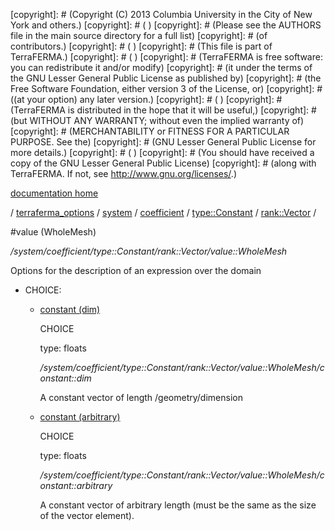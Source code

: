 [copyright]: # (Copyright (C) 2013 Columbia University in the City of New York and others.)
[copyright]: # ( )
[copyright]: # (Please see the AUTHORS file in the main source directory for a full list)
[copyright]: # (of contributors.)
[copyright]: # ( )
[copyright]: # (This file is part of TerraFERMA.)
[copyright]: # ( )
[copyright]: # (TerraFERMA is free software: you can redistribute it and/or modify)
[copyright]: # (it under the terms of the GNU Lesser General Public License as published by)
[copyright]: # (the Free Software Foundation, either version 3 of the License, or)
[copyright]: # ((at your option) any later version.)
[copyright]: # ( )
[copyright]: # (TerraFERMA is distributed in the hope that it will be useful,)
[copyright]: # (but WITHOUT ANY WARRANTY; without even the implied warranty of)
[copyright]: # (MERCHANTABILITY or FITNESS FOR A PARTICULAR PURPOSE. See the)
[copyright]: # (GNU Lesser General Public License for more details.)
[copyright]: # ( )
[copyright]: # (You should have received a copy of the GNU Lesser General Public License)
[copyright]: # (along with TerraFERMA. If not, see <http://www.gnu.org/licenses/>.)

[documentation home](Documentation)

/ [terraferma_options](../../../../../terraferma_options.md) / [system](../../../../system.md) / [coefficient](../../../coefficient.md) / [type::Constant](../../type__Constant.md) / [rank::Vector](../rank__Vector.md) /

#value (WholeMesh)

*/system/coefficient/type::Constant/rank::Vector/value::WholeMesh*

Options for the description of an expression over the domain

* CHOICE:
    * [constant (dim)](value__WholeMesh/constant__dim.md "child")

        CHOICE 

        type: floats

        */system/coefficient/type::Constant/rank::Vector/value::WholeMesh/constant::dim*

        A constant vector of length /geometry/dimension

    * [constant (arbitrary)](value__WholeMesh/constant__arbitrary.md "child")

        CHOICE 

        type: floats

        */system/coefficient/type::Constant/rank::Vector/value::WholeMesh/constant::arbitrary*

        A constant vector of arbitrary length (must be the same as the size of the vector element).

[autogenerated]: # (This file was automatically generated from the schema file:/home/cwilson/repos/github/TerraFERMA/TerraFERMA/buckettools/schemas/function.rng.)

